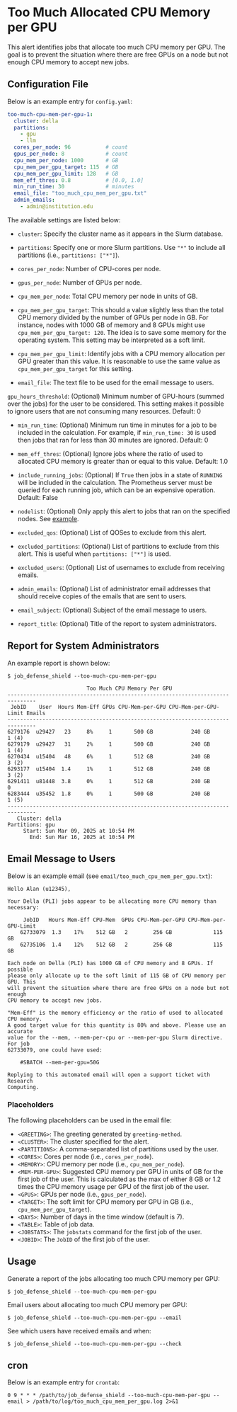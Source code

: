 # Too Much Allocated CPU Memory per GPU

This alert identifies jobs that allocate too much CPU memory per GPU. The goal is to prevent the situation where there are free GPUs on a node but not enough CPU memory to accept new jobs.

## Configuration File

Below is an example entry for `config.yaml`:

```yaml
too-much-cpu-mem-per-gpu-1:
  cluster: della
  partitions:
    - gpu
    - llm
  cores_per_node: 96           # count
  gpus_per_node: 8             # count
  cpu_mem_per_node: 1000       # GB
  cpu_mem_per_gpu_target: 115  # GB
  cpu_mem_per_gpu_limit: 128   # GB
  mem_eff_thres: 0.8           # [0.0, 1.0]
  min_run_time: 30             # minutes
  email_file: "too_much_cpu_mem_per_gpu.txt"
  admin_emails:
    - admin@institution.edu
```

The available settings are listed below:

- `cluster`: Specify the cluster name as it appears in the Slurm database.

- `partitions`: Specify one or more Slurm partitions. Use `"*"` to include all partitions (i.e., `partitions: ["*"]`).

- `cores_per_node`: Number of CPU-cores per node.

- `gpus_per_node`: Number of GPUs per node.

- `cpu_mem_per_node`: Total CPU memory per node in units of GB.

- `cpu_mem_per_gpu_target`: This should a value slightly less than the total CPU memory divided by the number of GPUs per node in GB. For instance, nodes with 1000 GB of memory and 8 GPUs might use `cpu_mem_per_gpu_target: 120`. The idea is to save some memory for the operating system. This setting may be interpreted as a soft limit.

- `cpu_mem_per_gpu_limit`: Identify jobs with a CPU memory allocation per GPU greater than this value. It is reasonable to use the same value as `cpu_mem_per_gpu_target` for this setting.

- `email_file`: The text file to be used for the email message to users.
 
`gpu_hours_threshold`: (Optional) Minimum number of GPU-hours (summed over the jobs) for the user to be considered. This setting makes it possible to ignore users that are not consuming many resources. Default: 0

- `min_run_time`: (Optional) Minimum run time in minutes for a job to be included in the calculation. For example, if `min_run_time: 30` is used then jobs that ran for less than 30 minutes are ignored. Default: 0

- `mem_eff_thres`: (Optional) Ignore jobs where the ratio of used to allocated CPU memory is greater than or equal to this value. Default: 1.0

- `include_running_jobs`: (Optional) If `True` then jobs in a state of `RUNNING` will be included in the calculation. The Prometheus server must be queried for each running job, which can be an expensive operation. Default: False

- `nodelist`: (Optional) Only apply this alert to jobs that ran on the specified nodes. See [example](../nodelist.md).

- `excluded_qos`: (Optional) List of QOSes to exclude from this alert.

- `excluded_partitions`: (Optional) List of partitions to exclude from this alert. This is useful when `partitions: ["*"]` is used.

- `excluded_users`: (Optional) List of usernames to exclude from receiving emails.

- `admin_emails`: (Optional) List of administrator email addresses that should receive copies of the emails that are sent to users.

- `email_subject`: (Optional) Subject of the email message to users.

- `report_title`: (Optional) Title of the report to system administrators.

## Report for System Administrators

An example report is shown below:

```
$ job_defense_shield --too-much-cpu-mem-per-gpu

                         Too Much CPU Memory Per GPU                          
-------------------------------------------------------------------------------
 JobID    User  Hours Mem-Eff GPUs CPU-Mem-per-GPU CPU-Mem-per-GPU-Limit Emails
-------------------------------------------------------------------------------
6279176  u29427   23     8%     1       500 GB            240 GB          1 (4)
6279179  u29427   31     2%     1       500 GB            240 GB          1 (4)
6270434  u15404   48     6%     1       512 GB            240 GB          3 (2)
6293177  u15404  1.4     1%     1       512 GB            240 GB          3 (2)
6291411  u81448  3.8     0%     1       512 GB            240 GB          0    
6283444  u35452  1.8     0%     1       500 GB            240 GB          1 (5)
-------------------------------------------------------------------------------
   Cluster: della
Partitions: gpu
     Start: Sun Mar 09, 2025 at 10:54 PM
       End: Sun Mar 16, 2025 at 10:54 PM
```

## Email Message to Users

Below is an example email (see `email/too_much_cpu_mem_per_gpu.txt`):

```
Hello Alan (u12345),

Your Della (PLI) jobs appear to be allocating more CPU memory than necessary:

     JobID   Hours Mem-Eff CPU-Mem  GPUs CPU-Mem-per-GPU CPU-Mem-per-GPU-Limit
    62733079  1.3    17%    512 GB   2        256 GB             115 GB       
    62735106  1.4    12%    512 GB   2        256 GB             115 GB       

Each node on Della (PLI) has 1000 GB of CPU memory and 8 GPUs. If possible
please only allocate up to the soft limit of 115 GB of CPU memory per GPU. This
will prevent the situation where there are free GPUs on a node but not enough
CPU memory to accept new jobs.

"Mem-Eff" is the memory efficiency or the ratio of used to allocated CPU memory.
A good target value for this quantity is 80% and above. Please use an accurate
value for the --mem, --mem-per-cpu or --mem-per-gpu Slurm directive. For job
62733079, one could have used:

    #SBATCH --mem-per-gpu=50G

Replying to this automated email will open a support ticket with Research
Computing.
```

### Placeholders

The following placeholders can be used in the email file:

- `<GREETING>`: The greeting generated by `greeting-method`.
- `<CLUSTER>`: The cluster specified for the alert.
- `<PARTITIONS>`: A comma-separated list of partitions used by the user.
- `<CORES>`: Cores per node (i.e., `cores_per_node`).
- `<MEMORY>`: CPU memory per node (i.e., `cpu_mem_per_node`).
- `<MEM-PER-GPU>`: Suggested CPU memory per GPU in units of GB for the first job of the user. This is calculated as the max of either 8 GB or 1.2 times the CPU memory usage per GPU of the first job of the user.
- `<GPUS>`: GPUs per node (i.e., `gpus_per_node`).
- `<TARGET>`: The soft limit for CPU memory per GPU in GB (i.e., `cpu_mem_per_gpu_target`).
- `<DAYS>`: Number of days in the time window (default is 7).
- `<TABLE>`: Table of job data.
- `<JOBSTATS>`: The `jobstats` command for the first job of the user.
- `<JOBID>`: The `JobID` of the first job of the user.

## Usage

Generate a report of the jobs allocating too much CPU memory per GPU:

```
$ job_defense_shield --too-much-cpu-mem-per-gpu
```

Email users about allocating too much CPU memory per GPU:

```
$ job_defense_shield --too-much-cpu-mem-per-gpu --email
```

See which users have received emails and when:

```
$ job_defense_shield --too-much-cpu-mem-per-gpu --check
```

## cron

Below is an example entry for `crontab`:

```
0 9 * * * /path/to/job_defense_shield --too-much-cpu-mem-per-gpu --email > /path/to/log/too_much_cpu_mem_per_gpu.log 2>&1
```
